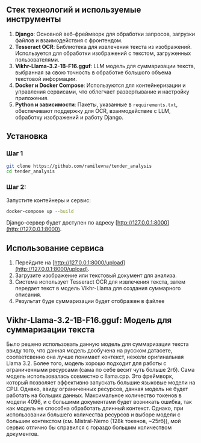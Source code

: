 ## Стек технологий и используемые инструменты

1. **Django**: Основной веб-фреймворк для обработки запросов, загрузки файлов и взаимодействия с фронтендом.
2. **Tesseract OCR**: Библиотека для извлечения текста из изображений. Используется для обработки изображений с текстом, загруженных пользователями.
3. **Vikhr-Llama-3.2-1B-F16.gguf**: LLM модель для суммаризации текста, выбранная за свою точность в обработке большого объема текстовой информации. 
4. **Docker и Docker Compose**: Используются для контейнеризации и управления сервисами, что облегчает развертывание и настройку приложения.
5. **Python и зависимости**: Пакеты, указанные в `requirements.txt`, обеспечивают поддержку для OCR, взаимодействие с LLM, обработку изображений и работу Django.

## Установка

### Шаг 1

```bash
git clone https://github.com/ramilevna/tender_analysis
cd tender_analysis
```

### Шаг 2:

Запустите контейнеры и сервис:

```bash
docker-compose up --build
```

Django-сервер будет доступен по адресу [http://127.0.0.1:8000](http://127.0.0.1:8000).

## Использование сервиса

1. Перейдите на [http://127.0.0.1:8000/upload](http://127.0.0.1:8000/upload).
2. Загрузите изображение или текстовый документ для анализа.
3. Система использует Tesseract OCR для извлечения текста, затем передает текст в модель Vikhr-Llama для создания суммарного описания.
4. Результат буде суммаризации будет отображен в файлее

## Vikhr-Llama-3.2-1B-F16.gguf: Модель для суммаризации текста

Было решено использовать данную модель для суммаризации текста ввиду того, что данная модель дообучена на русском датасете, соответсвенно она лучше понимает контекст, нежели оригинальная Llama 3.2. Более того, модель хорошо подходит для работы с ограниченными ресурсами (сама по себе весит чуть больше 2гб). Сама модель использовалась совместно с llama.cpp. Это фреймворк, который позволяет эффективно запускать большие языковые модели на CPU. Однако, ввиду ограниченных ресурсов, данная модель не будет работать на больших данных. Максимальное количество токенов в модели 4096, и с большими документами будет возникать ошибка, так как модель не способна обработать длинный контекст. Однако, при использовании большего количества ресурсов и выборе модели с большим контекстом (см. Mistral-Nemo (128k токенов, ~25гб)), мой сервис отлично бы справился с гораздо большим количеством документов.